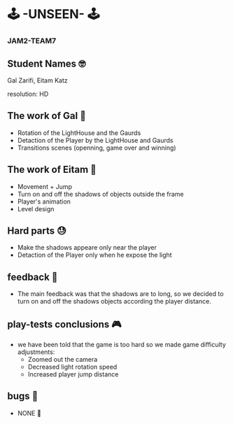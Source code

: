 # 🕹️ -UNSEEN-  🕹️  
### JAM2-TEAM7
## Student Names 🤓 
Gal Zarifi, Eitam Katz

resolution: HD

## The work of Gal 💪
 * Rotation of the LightHouse and the Gaurds
 * Detaction of the Player by the LightHouse and Gaurds
 * Transitions scenes (openning, game over and winning)


## The work of Eitam 💪
 * Movement + Jump
 * Turn on and off the shadows of objects outside the frame
 * Player's animation
 * Level design


## Hard parts 😓
 * Make the shadows appeare only near the player 
 * Detaction of the Player only when he expose the light


## feedback 🤔
 * The main feedback was that the shadows are to long, so we decided to turn on and off the shadows objects according the player distance.


## play-tests conclusions 🎮
 * we have been told that the game is too hard so we made game difficulty adjustments:
    - Zoomed out the camera
    - Decreased light rotation speed
    - Increased player jump distance


## bugs 🐛
 * NONE 🤞
